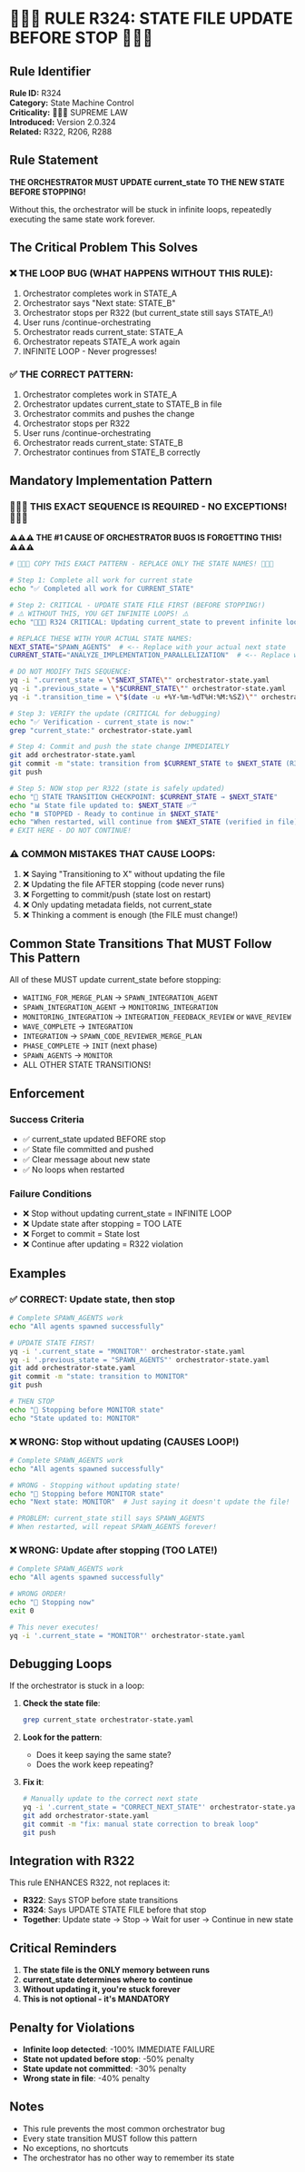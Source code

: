 # 🔴🔴🔴 RULE R324: STATE FILE UPDATE BEFORE STOP 🔴🔴🔴

## Rule Identifier
**Rule ID:** R324  
**Category:** State Machine Control  
**Criticality:** 🔴🔴🔴 SUPREME LAW  
**Introduced:** Version 2.0.324  
**Related:** R322, R206, R288

## Rule Statement

**THE ORCHESTRATOR MUST UPDATE current_state TO THE NEW STATE BEFORE STOPPING!**

Without this, the orchestrator will be stuck in infinite loops, repeatedly executing the same state work forever.

## The Critical Problem This Solves

### ❌ THE LOOP BUG (WHAT HAPPENS WITHOUT THIS RULE):
1. Orchestrator completes work in STATE_A
2. Orchestrator says "Next state: STATE_B" 
3. Orchestrator stops per R322 (but current_state still says STATE_A!)
4. User runs /continue-orchestrating
5. Orchestrator reads current_state: STATE_A
6. Orchestrator repeats STATE_A work again
7. INFINITE LOOP - Never progresses!

### ✅ THE CORRECT PATTERN:
1. Orchestrator completes work in STATE_A
2. Orchestrator updates current_state to STATE_B in file
3. Orchestrator commits and pushes the change
4. Orchestrator stops per R322
5. User runs /continue-orchestrating
6. Orchestrator reads current_state: STATE_B
7. Orchestrator continues from STATE_B correctly

## Mandatory Implementation Pattern

### 🔴🔴🔴 THIS EXACT SEQUENCE IS REQUIRED - NO EXCEPTIONS! 🔴🔴🔴

**⚠️⚠️⚠️ THE #1 CAUSE OF ORCHESTRATOR BUGS IS FORGETTING THIS! ⚠️⚠️⚠️**

```bash
# 🚨🚨🚨 COPY THIS EXACT PATTERN - REPLACE ONLY THE STATE NAMES! 🚨🚨🚨

# Step 1: Complete all work for current state
echo "✅ Completed all work for CURRENT_STATE"

# Step 2: CRITICAL - UPDATE STATE FILE FIRST (BEFORE STOPPING!)
# ⚠️ WITHOUT THIS, YOU GET INFINITE LOOPS! ⚠️
echo "🔴🔴🔴 R324 CRITICAL: Updating current_state to prevent infinite loop..."

# REPLACE THESE WITH YOUR ACTUAL STATE NAMES:
NEXT_STATE="SPAWN_AGENTS"  # <-- Replace with your actual next state
CURRENT_STATE="ANALYZE_IMPLEMENTATION_PARALLELIZATION"  # <-- Replace with current

# DO NOT MODIFY THIS SEQUENCE:
yq -i ".current_state = \"$NEXT_STATE\"" orchestrator-state.yaml
yq -i ".previous_state = \"$CURRENT_STATE\"" orchestrator-state.yaml
yq -i ".transition_time = \"$(date -u +%Y-%m-%dT%H:%M:%SZ)\"" orchestrator-state.yaml

# Step 3: VERIFY the update (CRITICAL for debugging)
echo "✅ Verification - current_state is now:"
grep "current_state:" orchestrator-state.yaml

# Step 4: Commit and push the state change IMMEDIATELY
git add orchestrator-state.yaml
git commit -m "state: transition from $CURRENT_STATE to $NEXT_STATE (R324/R322)"
git push

# Step 5: NOW stop per R322 (state is safely updated)
echo "🛑 STATE TRANSITION CHECKPOINT: $CURRENT_STATE → $NEXT_STATE"
echo "📊 State file updated to: $NEXT_STATE ✅"
echo "⏸️ STOPPED - Ready to continue in $NEXT_STATE"
echo "When restarted, will continue from $NEXT_STATE (verified in file)"
# EXIT HERE - DO NOT CONTINUE!
```

### ⚠️ COMMON MISTAKES THAT CAUSE LOOPS:
1. ❌ Saying "Transitioning to X" without updating the file
2. ❌ Updating the file AFTER stopping (code never runs)
3. ❌ Forgetting to commit/push (state lost on restart)
4. ❌ Only updating metadata fields, not current_state
5. ❌ Thinking a comment is enough (the FILE must change!)

## Common State Transitions That MUST Follow This Pattern

All of these MUST update current_state before stopping:

- `WAITING_FOR_MERGE_PLAN` → `SPAWN_INTEGRATION_AGENT`
- `SPAWN_INTEGRATION_AGENT` → `MONITORING_INTEGRATION`
- `MONITORING_INTEGRATION` → `INTEGRATION_FEEDBACK_REVIEW` or `WAVE_REVIEW`
- `WAVE_COMPLETE` → `INTEGRATION`
- `INTEGRATION` → `SPAWN_CODE_REVIEWER_MERGE_PLAN`
- `PHASE_COMPLETE` → `INIT` (next phase)
- `SPAWN_AGENTS` → `MONITOR`
- ALL OTHER STATE TRANSITIONS!

## Enforcement

### Success Criteria
- ✅ current_state updated BEFORE stop
- ✅ State file committed and pushed
- ✅ Clear message about new state
- ✅ No loops when restarted

### Failure Conditions
- ❌ Stop without updating current_state = INFINITE LOOP
- ❌ Update state after stopping = TOO LATE
- ❌ Forget to commit = State lost
- ❌ Continue after updating = R322 violation

## Examples

### ✅ CORRECT: Update state, then stop
```bash
# Complete SPAWN_AGENTS work
echo "All agents spawned successfully"

# UPDATE STATE FIRST!
yq -i '.current_state = "MONITOR"' orchestrator-state.yaml
yq -i '.previous_state = "SPAWN_AGENTS"' orchestrator-state.yaml
git add orchestrator-state.yaml
git commit -m "state: transition to MONITOR"
git push

# THEN STOP
echo "🛑 Stopping before MONITOR state"
echo "State updated to: MONITOR"
```

### ❌ WRONG: Stop without updating (CAUSES LOOP!)
```bash
# Complete SPAWN_AGENTS work
echo "All agents spawned successfully"

# WRONG - Stopping without updating state!
echo "🛑 Stopping before MONITOR state"
echo "Next state: MONITOR"  # Just saying it doesn't update the file!

# PROBLEM: current_state still says SPAWN_AGENTS
# When restarted, will repeat SPAWN_AGENTS forever!
```

### ❌ WRONG: Update after stopping (TOO LATE!)
```bash
# Complete SPAWN_AGENTS work
echo "All agents spawned successfully"

# WRONG ORDER!
echo "🛑 Stopping now"
exit 0

# This never executes!
yq -i '.current_state = "MONITOR"' orchestrator-state.yaml
```

## Debugging Loops

If the orchestrator is stuck in a loop:

1. **Check the state file**:
   ```bash
   grep current_state orchestrator-state.yaml
   ```

2. **Look for the pattern**:
   - Does it keep saying the same state?
   - Does the work keep repeating?

3. **Fix it**:
   ```bash
   # Manually update to the correct next state
   yq -i '.current_state = "CORRECT_NEXT_STATE"' orchestrator-state.yaml
   git add orchestrator-state.yaml
   git commit -m "fix: manual state correction to break loop"
   git push
   ```

## Integration with R322

This rule ENHANCES R322, not replaces it:

- **R322**: Says STOP before state transitions
- **R324**: Says UPDATE STATE FILE before that stop
- **Together**: Update state → Stop → Wait for user → Continue in new state

## Critical Reminders

1. **The state file is the ONLY memory between runs**
2. **current_state determines where to continue**
3. **Without updating it, you're stuck forever**
4. **This is not optional - it's MANDATORY**

## Penalty for Violations

- **Infinite loop detected**: -100% IMMEDIATE FAILURE
- **State not updated before stop**: -50% penalty
- **State update not committed**: -30% penalty
- **Wrong state in file**: -40% penalty

## Notes

- This rule prevents the most common orchestrator bug
- Every state transition MUST follow this pattern
- No exceptions, no shortcuts
- The orchestrator has no other way to remember its state